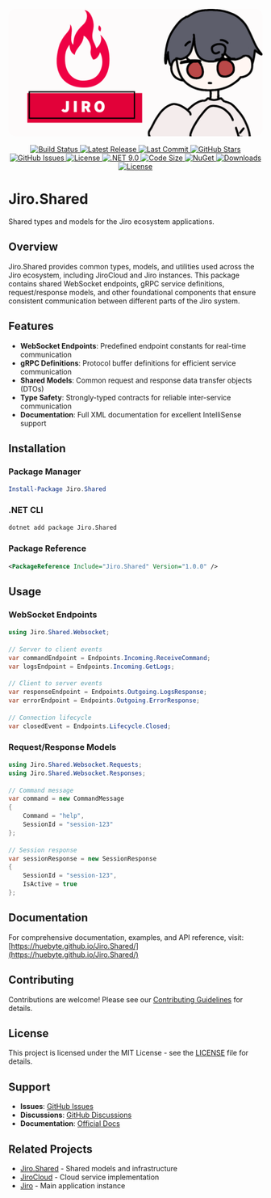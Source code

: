 <p align="center">
    <img src="dev/assets/JiroBanner.png" style="border-radius: 15px;" alt="Jiro AI Assistant Banner"/>
</p>

<p align="center">
    <a href="https://github.com/HueByte/Jiro.Shared/actions/workflows/create-release.yml">
        <img src="https://img.shields.io/github/actions/workflow/status/HueByte/Jiro.Shared/create-release.yml?branch=main&style=for-the-badge&label=build" alt="Build Status"/>
    </a>
    <a href="https://github.com/HueByte/Jiro.Shared/releases/latest">
        <img src="https://img.shields.io/github/v/release/HueByte/Jiro.Shared?style=for-the-badge&color=blue" alt="Latest Release"/>
    </a>
    <a href="https://github.com/HueByte/Jiro.Shared/commits/main">
        <img src="https://img.shields.io/github/last-commit/HueByte/Jiro.Shared?style=for-the-badge&color=orange" alt="Last Commit"/>
    </a>
    <a href="https://github.com/HueByte/Jiro.Shared/stargazers">
        <img src="https://img.shields.io/github/stars/HueByte/Jiro.Shared?style=for-the-badge&color=yellow" alt="GitHub Stars"/>
    </a>
    <a href="https://github.com/HueByte/Jiro.Shared/issues">
        <img src="https://img.shields.io/github/issues/HueByte/Jiro.Shared?style=for-the-badge&color=red" alt="GitHub Issues"/>
    </a>
    <a href="https://github.com/HueByte/Jiro.Shared/blob/main/LICENSE">
        <img src="https://img.shields.io/github/license/HueByte/Jiro.Shared?style=for-the-badge&color=green" alt="License"/>
    </a>
    <a href="https://dotnet.microsoft.com/download">
        <img src="https://img.shields.io/badge/.NET-9.0-purple?style=for-the-badge" alt=".NET 9.0"/>
    </a>
    <a href="https://github.com/HueByte/Jiro.Shared">
        <img src="https://img.shields.io/github/languages/code-size/HueByte/Jiro.Shared?style=for-the-badge&color=purple" alt="Code Size"/>
    </a>
    <a href="https://www.nuget.org/packages/Jiro.Shared/">
        <img src="https://img.shields.io/nuget/v/Jiro.Shared.svg?style=for-the-badge&color=blue" alt="NuGet"/>
    </a>
    <a href="https://www.nuget.org/packages/Jiro.Shared/">
        <img src="https://img.shields.io/nuget/dt/Jiro.Shared.svg?style=for-the-badge&color=blue" alt="Downloads"/>
    </a>
    <a href="LICENSE">
        <img src="https://img.shields.io/badge/license-MIT-blue.svg?style=for-the-badge&color=blue" alt="License"/>
    </a>
</p>

# Jiro.Shared

Shared types and models for the Jiro ecosystem applications.

## Overview

Jiro.Shared provides common types, models, and utilities used across the Jiro ecosystem, including JiroCloud and Jiro instances. This package contains shared WebSocket endpoints, gRPC service definitions, request/response models, and other foundational components that ensure consistent communication between different parts of the Jiro system.

## Features

- **WebSocket Endpoints**: Predefined endpoint constants for real-time communication
- **gRPC Definitions**: Protocol buffer definitions for efficient service communication
- **Shared Models**: Common request and response data transfer objects (DTOs)
- **Type Safety**: Strongly-typed contracts for reliable inter-service communication
- **Documentation**: Full XML documentation for excellent IntelliSense support

## Installation

### Package Manager

```powershell
Install-Package Jiro.Shared
```

### .NET CLI

```bash
dotnet add package Jiro.Shared
```

### Package Reference

```xml
<PackageReference Include="Jiro.Shared" Version="1.0.0" />
```

## Usage

### WebSocket Endpoints

```csharp
using Jiro.Shared.Websocket;

// Server to client events
var commandEndpoint = Endpoints.Incoming.ReceiveCommand;
var logsEndpoint = Endpoints.Incoming.GetLogs;

// Client to server events  
var responseEndpoint = Endpoints.Outgoing.LogsResponse;
var errorEndpoint = Endpoints.Outgoing.ErrorResponse;

// Connection lifecycle
var closedEvent = Endpoints.Lifecycle.Closed;
```

### Request/Response Models

```csharp
using Jiro.Shared.Websocket.Requests;
using Jiro.Shared.Websocket.Responses;

// Command message
var command = new CommandMessage
{
    Command = "help",
    SessionId = "session-123"
};

// Session response
var sessionResponse = new SessionResponse
{
    SessionId = "session-123",
    IsActive = true
};
```

## Documentation

For comprehensive documentation, examples, and API reference, visit:
[https://huebyte.github.io/Jiro.Shared/](https://huebyte.github.io/Jiro.Shared/)

## Contributing

Contributions are welcome! Please see our [Contributing Guidelines](CONTRIBUTING.md) for details.

## License

This project is licensed under the MIT License - see the [LICENSE](LICENSE) file for details.

## Support

- **Issues**: [GitHub Issues](https://github.com/HueByte/Jiro.Shared/issues)
- **Discussions**: [GitHub Discussions](https://github.com/HueByte/Jiro.Shared/discussions)
- **Documentation**: [Official Docs](https://huebyte.github.io/Jiro.Shared/)

## Related Projects

- [Jiro.Shared](https://github.com/HueByte/Jiro.Shared) - Shared models and infrastructure
- [JiroCloud](https://github.com/HueByte/JiroCloud) - Cloud service implementation
- [Jiro](https://github.com/HueByte/Jiro) - Main application instance
